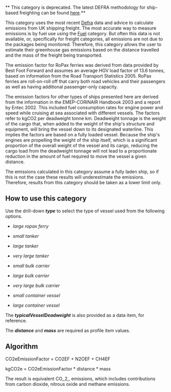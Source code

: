 ** This category is deprecated. The latest DEFRA methodology for
ship-based freighting can be found
[here](DEFRA_freight_transport_methodology).**

This category uses the most recent
[Defra](http://www.defra.gov.uk/environment/business/reporting/conversion-factors.htm)
data and advice to calculate emissions from UK shipping freight. The
most accurate way to measure emissions is by fuel use using the
[Fuel](Fuel_Defra) category. But often this data is not available, or,
specifically for freight categories, all emissions are not due to the
packages being monitored. Therefore, this category allows the user to
estimate their greenhouse gas emissions based on the distance travelled
and the mass of the freight being transported.

The emission factor for RoPax ferries was derived from data provided by
Best Foot Forward and assumes an average HGV load factor of 13.6 tonnes,
based on information from the Road Transport Statistics 2005. RoPax
ferries are roll-on-roll off that carry both road vehicles and their
passengers as well as having additional passenger-only capacity.

The emission factors for other types of ships presented here are derived
from the information in the EMEP-CORINAIR Handbook 2003 and a report by
Entec 2002. This included fuel consumption rates for engine power and
speed while cruising at sea associated with different vessels. The
factors refer to kgCO2 per deadweight tonne km. Deadweight tonnage is
the weight of the cargo that, when added to the weight of the ship's
structure and equipment, will bring the vessel down to its designated
waterline. This implies the factors are based on a fully loaded vessel.
Because the ship's engines are propelling the weight of the ship itself,
which is a significant proportion of the overall weight of the vessel
and its cargo, reducing the cargo load from the deadweight tonnage will
not lead to a proportionate reduction in the amount of fuel required to
move the vessel a given distance.

The emissions calculated in this category assume a fully laden ship, so
if this is not the case these results will underestimate the emissions.
Therefore, results from this category should be taken as a lower limit
only.

## How to use this category

Use the drill-down ***type*** to select the type of vessel used from the
following options.

  - *large ropax ferry*

<!-- end list -->

  - *small tanker*

<!-- end list -->

  - *large tanker*

<!-- end list -->

  - *very large tanker*

<!-- end list -->

  - *small bulk carrier*

<!-- end list -->

  - *large bulk carrier*

<!-- end list -->

  - *very large bulk carrier*

<!-- end list -->

  - *small container vessel*

<!-- end list -->

  - *large container vessel*

The ***typicalVesselDeadweight*** is also provided as a data item, for
reference.

The ***distance*** and ***mass*** are required as profile item values.

## Algorithm

CO2eEmissionFactor = CO2EF + N2OEF + CH4EF

kgCO2e = CO2eEmissionFactor \* distance \* mass

The result is equivalent CO,,2,, emissions, which includes contributions
from carbon dioxide, nitrous oxide and methane emissions.
